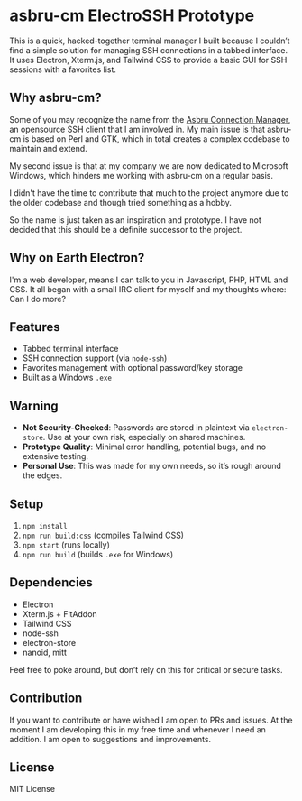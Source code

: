 # asbru-cm ElectroSSH Prototype

This is a quick, hacked-together terminal manager I built because I couldn’t find a simple solution for managing SSH connections in a tabbed interface. It uses Electron, Xterm.js, and Tailwind CSS to provide a basic GUI for SSH sessions with a favorites list.

## Why asbru-cm?

Some of you may recognize the name from the [Asbru Connection Manager](https://www.asbru-cm.com/), an opensource SSH client that I am involved in.
My main issue is that asbru-cm is based on Perl and GTK, which in total creates a complex codebase to maintain and extend.

My second issue is that at my company we are now dedicated to Microsoft Windows, which hinders me working with asbru-cm on a regular basis.

I didn't have the time to contribute that much to the project anymore due to the older codebase and though tried something as a hobby.

So the name is just taken as an inspiration and prototype. I have not decided that this should be a definite successor to the project.

## Why on Earth Electron?

I'm a web developer, means I can talk to you in Javascript, PHP, HTML and CSS. It all began with a small IRC client for myself and my thoughts where: Can I do more?

## Features
- Tabbed terminal interface
- SSH connection support (via `node-ssh`)
- Favorites management with optional password/key storage
- Built as a Windows `.exe`

## Warning
- **Not Security-Checked**: Passwords are stored in plaintext via `electron-store`. Use at your own risk, especially on shared machines.
- **Prototype Quality**: Minimal error handling, potential bugs, and no extensive testing.
- **Personal Use**: This was made for my own needs, so it’s rough around the edges.

## Setup
1. `npm install`
2. `npm run build:css` (compiles Tailwind CSS)
3. `npm start` (runs locally)
4. `npm run build` (builds `.exe` for Windows)

## Dependencies
- Electron
- Xterm.js + FitAddon
- Tailwind CSS
- node-ssh
- electron-store
- nanoid, mitt

Feel free to poke around, but don’t rely on this for critical or secure tasks.

## Contribution

If you want to contribute or have wished I am open to PRs and issues. At the moment I am developing this in my free time
and whenever I need an addition. I am open to suggestions and improvements.

## License

MIT License

``` 